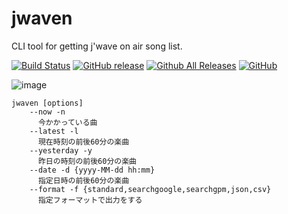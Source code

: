# jwaven

CLI tool for getting j'wave on air song list.

[![Build Status](https://travis-ci.org/tnoda78/jwaven.svg?branch=master)](https://travis-ci.org/tnoda78/jwaven)
[![GitHub release](https://img.shields.io/github/release/tnoda78/jwaven.svg)](https://github.com/tnoda78/jwaven/releases)
[![Github All Releases](https://img.shields.io/github/downloads/tnoda78/jwaven/total.svg)](https://github.com/tnoda78/jwaven/releases)
[![GitHub](https://img.shields.io/github/license/tnoda78/jwaven.svg)](https://github.com/tnoda78/jwaven/blob/master/LICENSE)


![image](https://tnoda78.github.io/jwaven/01.gif)

```
jwaven [options]
    --now -n
      今かかっている曲
    --latest -l
      現在時刻の前後60分の楽曲
    --yesterday -y
      昨日の時刻の前後60分の楽曲
    --date -d {yyyy-MM-dd hh:mm}
      指定日時の前後60分の楽曲
    --format -f {standard,searchgoogle,searchgpm,json,csv}
      指定フォーマットで出力をする
```

